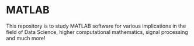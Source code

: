 # MATLAB
This repository is to study MATLAB software for various implications in the field of Data Science, higher computational mathematics, signal processing and much more!
